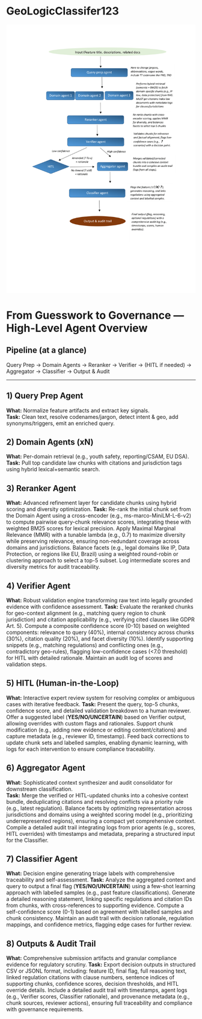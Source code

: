 
# GeoLogicClassifer123

![Alt text](assets/agent_workflow.png)


# From Guesswork to Governance — High-Level Agent Overview

## Pipeline (at a glance)
Query Prep → Domain Agents → Reranker → Verifier → (HITL if needed) → Aggregator → Classifier → Output & Audit

---

## 1) Query Prep Agent
**What:** Normalize feature artifacts and extract key signals.  
**Task:** Clean text, resolve codenames/jargon, detect intent & geo, add synonyms/triggers, emit an enriched query.

## 2) Domain Agents (xN)
**What:** Per-domain retrieval (e.g., youth safety, reporting/CSAM, EU DSA).  
**Task:** Pull top candidate law chunks with citations and jurisdiction tags using hybrid lexical+semantic search.

## 3) Reranker Agent
**What:** Advanced refinement layer for candidate chunks using hybrid scoring and diversity optimization.
**Task:** Re-rank the initial chunk set from the Domain Agent using a cross-encoder (e.g., ms-marco-MiniLM-L-6-v2) to compute pairwise query-chunk relevance scores, integrating these with weighted BM25 scores for lexical precision. Apply Maximal Marginal Relevance (MMR) with a tunable lambda (e.g., 0.7) to maximize diversity while preserving relevance, ensuring non-redundant coverage across domains and jurisdictions. Balance facets (e.g., legal domains like IP, Data Protection, or regions like EU, Brazil) using a weighted round-robin or clustering approach to select a top-5 subset. Log intermediate scores and diversity metrics for audit traceability.

## 4) Verifier Agent
**What:** Robust validation engine transforming raw text into legally grounded evidence with confidence assessment.
**Task:** Evaluate the reranked chunks for geo-context alignment (e.g., matching query region to chunk jurisdiction) and citation applicability (e.g., verifying cited clauses like GDPR Art. 5). Compute a composite confidence score (0-10) based on weighted components: relevance to query (40%), internal consistency across chunks (30%), citation quality (20%), and facet diversity (10%). Identify supporting snippets (e.g., matching regulations) and conflicting ones (e.g., contradictory geo-rules), flagging low-confidence cases (<7.0 threshold) for HITL with detailed rationale. Maintain an audit log of scores and validation steps.

## 5) HITL (Human-in-the-Loop)
**What:** Interactive expert review system for resolving complex or ambiguous cases with iterative feedback. 
**Task:** Present the query, top-5 chunks, confidence score, and detailed validation breakdown to a human reviewer. Offer a suggested label (**YES/NO/UNCERTAIN**) based on Verifier output, allowing overrides with custom flags and rationales. Support chunk modification (e.g., adding new evidence or editing content/citations) and capture metadata (e.g., reviewer ID, timestamp). Feed back corrections to update chunk sets and labelled samples, enabling dynamic learning, with logs for each intervention to ensure compliance traceability.

## 6) Aggregator Agent
**What:** Sophisticated context synthesizer and audit consolidator for downstream classification.  
**Task:** Merge the verified or HITL-updated chunks into a cohesive context bundle, deduplicating citations and resolving conflicts via a priority rule (e.g., latest regulation). Balance facets by optimizing representation across jurisdictions and domains using a weighted scoring model (e.g., prioritizing underrepresented regions), ensuring a compact yet comprehensive context. Compile a detailed audit trail integrating logs from prior agents (e.g., scores, HITL overrides) with timestamps and metadata, preparing a structured input for the Classifier.

## 7) Classifier Agent
**What:** Decision engine generating triage labels with comprehensive traceability and self-assessment.
**Task:** Analyze the aggregated context and query to output a final flag (**YES/NO/UNCERTAIN**) using a few-shot learning approach with labelled samples (e.g., past feature classifications). Generate a detailed reasoning statement, linking specific regulations and citation IDs from chunks, with cross-references to supporting evidence. Compute a self-confidence score (0-1) based on agreement with labelled samples and chunk consistency. Maintain an audit trail with decision rationale, regulation mappings, and confidence metrics, flagging edge cases for further review. 

## 8) Outputs & Audit Trail
**What:** Comprehensive submission artifacts and granular compliance evidence for regulatory scrutiny.
**Task:** Export decision outputs in structured CSV or JSONL format, including: feature ID, final flag, full reasoning text, linked regulation citations with clause numbers, sentence indices of supporting chunks, confidence scores, decision thresholds, and HITL override details. Include a detailed audit trail with timestamps, agent logs (e.g., Verifier scores, Classifier rationale), and provenance metadata (e.g., chunk sources, reviewer actions), ensuring full traceability and compliance with governance requirements.
